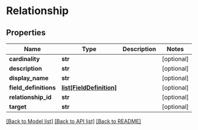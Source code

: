 # Relationship

## Properties
Name | Type | Description | Notes
------------ | ------------- | ------------- | -------------
**cardinality** | **str** |  | [optional] 
**description** | **str** |  | [optional] 
**display_name** | **str** |  | [optional] 
**field_definitions** | [**list[FieldDefinition]**](FieldDefinition.md) |  | [optional] 
**relationship_id** | **str** |  | [optional] 
**target** | **str** |  | [optional] 

[[Back to Model list]](../README.md#documentation-for-models) [[Back to API list]](../README.md#documentation-for-api-endpoints) [[Back to README]](../README.md)


